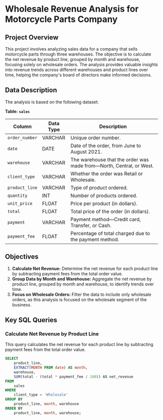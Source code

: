 # Wholesale Revenue Analysis for Motorcycle Parts Company

## Project Overview

This project involves analyzing sales data for a company that sells motorcycle parts through three warehouses. The objective is to calculate the net revenue by product line, grouped by month and warehouse, focusing solely on wholesale orders. The analysis provides valuable insights into revenue trends across different warehouses and product lines over time, helping the company's board of directors make informed decisions.

## Data Description

The analysis is based on the following dataset:

**Table: `sales`**

| Column         | Data Type | Description                                           |
|----------------|-----------|-------------------------------------------------------|
| `order_number` | VARCHAR   | Unique order number.                                  |
| `date`         | DATE      | Date of the order, from June to August 2021.          |
| `warehouse`    | VARCHAR   | The warehouse that the order was made from—North, Central, or West. |
| `client_type`  | VARCHAR   | Whether the order was Retail or Wholesale.            |
| `product_line` | VARCHAR   | Type of product ordered.                              |
| `quantity`     | INT       | Number of products ordered.                           |
| `unit_price`   | FLOAT     | Price per product (in dollars).                       |
| `total`        | FLOAT     | Total price of the order (in dollars).                |
| `payment`      | VARCHAR   | Payment method—Credit card, Transfer, or Cash.        |
| `payment_fee`  | FLOAT     | Percentage of total charged due to the payment method.|

## Objectives

1. **Calculate Net Revenue:** Determine the net revenue for each product line by subtracting payment fees from the total order value.
2. **Group Data by Month and Warehouse:** Aggregate the net revenue by product line, grouped by month and warehouse, to identify trends over time.
3. **Focus on Wholesale Orders:** Filter the data to include only wholesale orders, as this analysis is focused on the wholesale segment of the business.

## Key SQL Queries

### Calculate Net Revenue by Product Line
This query calculates the net revenue for each product line by subtracting payment fees from the total order value.

```sql
SELECT
    product_line,
    EXTRACT(MONTH FROM date) AS month,
    warehouse,
    SUM(total - (total * payment_fee / 100)) AS net_revenue
FROM
    sales
WHERE
    client_type = 'Wholesale'
GROUP BY
    product_line, month, warehouse
ORDER BY
    product_line, month, warehouse;
